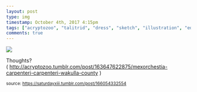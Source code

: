 ```yaml
---
layout: post
type: img
timestamp: October 4th, 2017 4:15pm
tags: ["acryptozoo", "talitrid", "dress", "sketch", "illustration", "edmonton", "art"]
comments: true
---
```

<img src="https://saturdayxiii.github.io/media/166054332554.png"/>

Thoughts?
( <a href="http://acryptozoo.tumblr.com/post/163647622875/mexorchestia-carpenteri-carpenteri-wakulla-county" target="_blank">http://acryptozoo.tumblr.com/post/163647622875/mexorchestia-carpenteri-carpenteri-wakulla-county</a> )
 
  
<small>source: https://saturdayxiii.tumblr.com/post/166054332554</small>